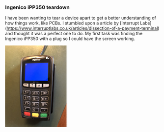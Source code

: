 ### Ingenico iPP350 teardown

I have been wanting to tear a device apart to get a better understanding of how things work, like PCBs. I stumbled upon a article by [Interrupt Labs] (https://www.interruptlabs.co.uk/articles/dissection-of-a-payment-terminal) and thought it was a perfect one to do. My first task was finding the Ingenico iPP350 with a plug so I could have the screen working. 

<img src="https://github.com/thequietlife/payment-terminal-teardown/blob/6c85e149f600dcc08ede27020ae79d5291f746c0/images/0.jpg" alt="payment terminal" width="200"/>
